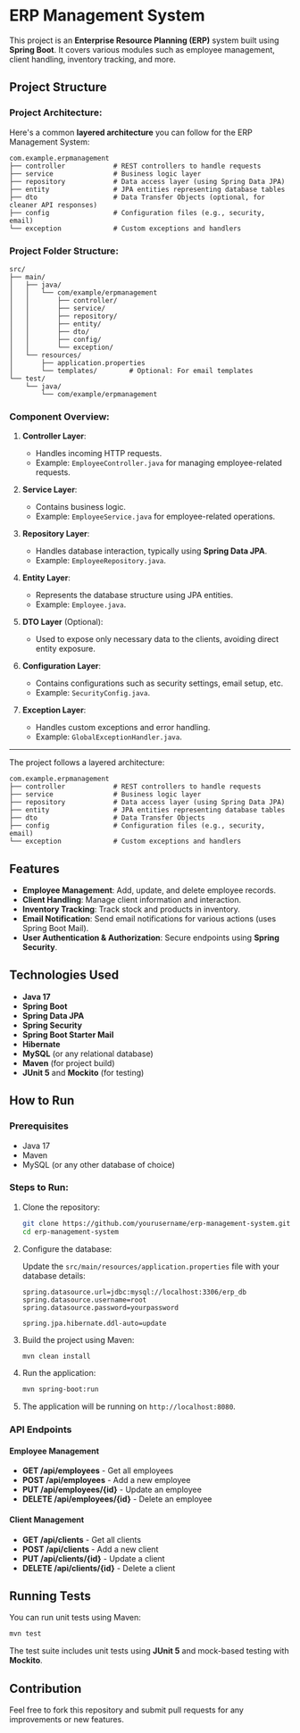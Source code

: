 

# ERP Management System

This project is an **Enterprise Resource Planning (ERP)** system built using **Spring Boot**. It covers various modules such as employee management, client handling, inventory tracking, and more.

## Project Structure

### **Project Architecture:**

Here's a common **layered architecture** you can follow for the ERP Management System:

```
com.example.erpmanagement
├── controller            # REST controllers to handle requests
├── service               # Business logic layer
├── repository            # Data access layer (using Spring Data JPA)
├── entity                # JPA entities representing database tables
├── dto                   # Data Transfer Objects (optional, for cleaner API responses)
├── config                # Configuration files (e.g., security, email)
└── exception             # Custom exceptions and handlers
```

### **Project Folder Structure**:

```
src/
├── main/
│   ├── java/
│   │   └── com/example/erpmanagement
│   │       ├── controller/
│   │       ├── service/
│   │       ├── repository/
│   │       ├── entity/
│   │       ├── dto/
│   │       ├── config/
│   │       └── exception/
│   └── resources/
│       ├── application.properties
│       └── templates/        # Optional: For email templates
└── test/
    └── java/
        └── com/example/erpmanagement
```

### **Component Overview**:
1. **Controller Layer**:
   - Handles incoming HTTP requests.
   - Example: `EmployeeController.java` for managing employee-related requests.

2. **Service Layer**:
   - Contains business logic.
   - Example: `EmployeeService.java` for employee-related operations.

3. **Repository Layer**:
   - Handles database interaction, typically using **Spring Data JPA**.
   - Example: `EmployeeRepository.java`.

4. **Entity Layer**:
   - Represents the database structure using JPA entities.
   - Example: `Employee.java`.

5. **DTO Layer** (Optional):
   - Used to expose only necessary data to the clients, avoiding direct entity exposure.

6. **Configuration Layer**:
   - Contains configurations such as security settings, email setup, etc.
   - Example: `SecurityConfig.java`.

7. **Exception Layer**:
   - Handles custom exceptions and error handling.
   - Example: `GlobalExceptionHandler.java`.

---


The project follows a layered architecture:

```
com.example.erpmanagement
├── controller            # REST controllers to handle requests
├── service               # Business logic layer
├── repository            # Data access layer (using Spring Data JPA)
├── entity                # JPA entities representing database tables
├── dto                   # Data Transfer Objects
├── config                # Configuration files (e.g., security, email)
└── exception             # Custom exceptions and handlers
```

## Features

- **Employee Management**: Add, update, and delete employee records.
- **Client Handling**: Manage client information and interaction.
- **Inventory Tracking**: Track stock and products in inventory.
- **Email Notification**: Send email notifications for various actions (uses Spring Boot Mail).
- **User Authentication & Authorization**: Secure endpoints using **Spring Security**.

## Technologies Used

- **Java 17**
- **Spring Boot**
- **Spring Data JPA**
- **Spring Security**
- **Spring Boot Starter Mail**
- **Hibernate**
- **MySQL** (or any relational database)
- **Maven** (for project build)
- **JUnit 5** and **Mockito** (for testing)

## How to Run

### Prerequisites

- Java 17
- Maven
- MySQL (or any other database of choice)

### Steps to Run:

1. Clone the repository:

   ```bash
   git clone https://github.com/yourusername/erp-management-system.git
   cd erp-management-system
   ```

2. Configure the database:

   Update the `src/main/resources/application.properties` file with your database details:

   ```properties
   spring.datasource.url=jdbc:mysql://localhost:3306/erp_db
   spring.datasource.username=root
   spring.datasource.password=yourpassword

   spring.jpa.hibernate.ddl-auto=update
   ```

3. Build the project using Maven:

   ```bash
   mvn clean install
   ```

4. Run the application:

   ```bash
   mvn spring-boot:run
   ```

5. The application will be running on `http://localhost:8080`.

### API Endpoints

#### Employee Management

- **GET /api/employees** - Get all employees
- **POST /api/employees** - Add a new employee
- **PUT /api/employees/{id}** - Update an employee
- **DELETE /api/employees/{id}** - Delete an employee

#### Client Management

- **GET /api/clients** - Get all clients
- **POST /api/clients** - Add a new client
- **PUT /api/clients/{id}** - Update a client
- **DELETE /api/clients/{id}** - Delete a client

## Running Tests

You can run unit tests using Maven:

```bash
mvn test
```

The test suite includes unit tests using **JUnit 5** and mock-based testing with **Mockito**.

## Contribution

Feel free to fork this repository and submit pull requests for any improvements or new features.

